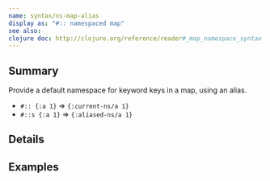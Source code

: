```yaml
---
name: syntax/ns-map-alias
display as: "#:: namespaced map"
see also:
clojure doc: http://clojure.org/reference/reader#_map_namespace_syntax
---
```


## Summary

Provide a default namespace for keyword keys in a map, using an alias.

- `#:: {:a 1}` => `{:current-ns/a 1}`
- `#::s {:a 1}` => `{:aliased-ns/a 1}`

## Details

## Examples
